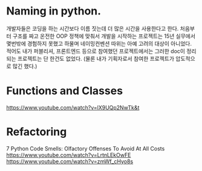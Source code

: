 # Naming in python.

개발자들은 코딩을 하는 시간보다 이름 짓는데 더 많은 시간을 사용한다고 한다.
처음부터 구조를 짜고 온전한 OOP 정책에 맞춰서 개발을 시작하는 프로젝트는 15년 실무에서 몇번밖에 경험하지 못했고 하물며 네이밍컨벤션 따위는 아예 고려의 대상이 아니었다. 적어도 내가 퍼블리셔, 프론트엔드 등으로 참여했던 프로젝트에서는 그러한 doc이 정리되는 프로젝트는 단 한건도 없었다. (물론 내가 기획자로서 참여한 프로젝트가 압도적으로 많긴 했다.)

# Functions and Classes
https://www.youtube.com/watch?v=lX9UQp2NwTk&t

# Refactoring
7 Python Code Smells: Olfactory Offenses To Avoid At All Costs  
https://www.youtube.com/watch?v=LrtnLEkOwFE  
https://www.youtube.com/watch?v=zmWf_cHyo8s  